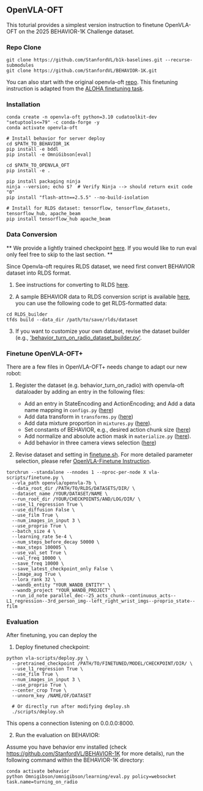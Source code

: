 ## OpenVLA-OFT
This toturial provides a simplest version instruction to finetune OpenVLA-OFT on the 2025 BEHAVIOR-1K Challenge dataset. 

### Repo Clone

```
git clone https://github.com/StanfordVL/b1k-baselines.git --recurse-submodules
git clone https://github.com/StanfordVL/BEHAVIOR-1K.git
```
You can also start with the original openvla-oft [repo](https://github.com/moojink/openvla-oft). This finetuning instruction is adapted from the [ALOHA finetuning task](https://github.com/moojink/openvla-oft/blob/main/ALOHA.md).


### Installation

```
conda create -n openvla-oft python=3.10 cudatoolkit-dev "setuptools<=79" -c conda-forge -y
conda activate openvla-oft

# Install behavior for server deploy 
cd $PATH_TO_BEHAVIOR_1K
pip install -e bddl
pip install -e OmniGibson[eval]

cd $PATH_TO_OPENVLA_OFT
pip install -e .

pip install packaging ninja
ninja --version; echo $?  # Verify Ninja --> should return exit code "0"
pip install "flash-attn==2.5.5" --no-build-isolation

# Install for RLDS dataset: tensorflow, tensorflow_datasets, tensorflow_hub, apache_beam
pip install tensorflow_hub apache_beam
```

### Data Conversion

**
We provide a lightly trained checkpoint [here](https://drive.google.com/file/d/105WSvNAQdMXjtS0sZHfB_-sVQkkGCDE6/view?usp=sharing). If you would like to run eval only feel free to skip to the last section. 
**


Since Openvla-oft requires RLDS dataset, we need first convert BEHAVIOR dataset into RLDS format. 

1. See instructions for converting to RLDS [here](RLDS_builder/README.md). 

2. A sample BEHAVIOR data to RLDS conversion script is available [here](RLDS_builder/behavior_dataset/behavior_turn_on_radio/), you can use the following code to get RLDS-formatted data:

```
cd RLDS_builder
tfds build --data_dir /path/to/save/rlds/dataset
```

3. If you want to customize your own dataset, revise the dataset builder (e.g., ['behavior_turn_on_radio_dataset_builder.py'](RLDS_builder/behavior_dataset/behavior_turn_on_radio/behavior_turn_on_radio_dataset_builder.py). 



### Finetune OpenVLA-OFT+
There are a few files in OpenVLA-OFT+ needs change to adapt our new robot:

1. Register the dataset (e.g. behavior_turn_on_radio) with openvla-oft dataloader by adding an entry in the following files:
    - Add an entry in StateEncoding and ActionEncoding; and Add a data name mapping in `configs.py` ([here](prismatic/vla/datasets/rlds/oxe/configs.py#L711))
    - Add data transform in `transforms.py` ([here](prismatic/vla/datasets/rlds/oxe/transforms.py#L937)) 
    - Add data mixture proportion in `mixtures.py` ([here](prismatic/vla/datasets/rlds/oxe/mixtures.py#L231)).
    - Set constants of BEHAVIOR, e.g., desired action chunk size ([here]([`prismatic/vla/constants.py`]))
    - Add normalize and absolute action mask in `materialize.py` ([here](prismatic/vla/datasets/rlds/oxe/materialize.py)).
    - Add behavior in three camera views selection ([here](prismatic/vla/datasets/datasets.py#L116))

3. Revise dataset and setting in [finetune.sh](finetune.sh). For more detailed parameter selection, please refer [OpenVLA-Finetune Instruction](https://github.com/moojink/openvla-oft/blob/main/ALOHA.md).

```
torchrun --standalone --nnodes 1 --nproc-per-node X vla-scripts/finetune.py \
  --vla_path openvla/openvla-7b \
  --data_root_dir /PATH/TO/RLDS/DATASETS/DIR/ \
  --dataset_name /YOUR/DATASET/NAME \
  --run_root_dir /YOUR/CHECKPOINTS/AND/LOG/DIR/ \
  --use_l1_regression True \
  --use_diffusion False \
  --use_film True \
  --num_images_in_input 3 \
  --use_proprio True \
  --batch_size 4 \
  --learning_rate 5e-4 \
  --num_steps_before_decay 50000 \
  --max_steps 100005 \
  --use_val_set True \
  --val_freq 10000 \
  --save_freq 10000 \
  --save_latest_checkpoint_only False \
  --image_aug True \
  --lora_rank 32 \
  --wandb_entity "YOUR_WANDB_ENTITY" \
  --wandb_project "YOUR_WANDB_PROJECT" \
  --run_id_note parallel_dec--25_acts_chunk--continuous_acts--L1_regression--3rd_person_img--left_right_wrist_imgs--proprio_state--film
```


### Evaluation

After finetuning, you can deploy the 
1. Deploy finetuned checkpoint:

  ```
  python vla-scripts/deploy.py \
    --pretrained_checkpoint /PATH/TO/FINETUNED/MODEL/CHECKPOINT/DIR/ \
    --use_l1_regression True \
    --use_film True \
    --num_images_in_input 3 \
    --use_proprio True \
    --center_crop True \
    --unnorm_key /NAME/OF/DATASET

    # Or directly run after modifying deploy.sh
    ./scripts/deploy.sh
  ```
  This opens a connection listening on 0.0.0.0:8000.


2. Run the evaluation on BEHAVIOR:

  Assume you have behavior env installed (check https://github.com/StanfordVL/BEHAVIOR-1K for more details), run the following command within the BEHAVIOR-1K directory:
  ```
  conda activate behavior 
  python Omnigibson/omnigibson/learning/eval.py policy=websocket task.name=turning_on_radio
  ```